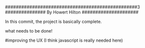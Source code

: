 #################################################3
############### By Howert Hilton #####################



In this commit, the project is basically complete.

what needs to be done!

#improving the UX (I think javascript is really needed here)
